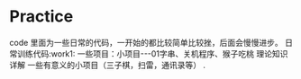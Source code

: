 # Practice
code 里面为一些日常的代码，一开始的都比较简单比较挫，后面会慢慢进步。
日常训练代码:work1:
一些项目：小项目---01字串、关机程序、猴子吃桃
理论知识详解
一些有意义的小项目（三子棋，扫雷，通讯录等）
.
